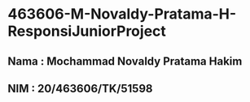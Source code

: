 # 463606-M-Novaldy-Pratama-H-ResponsiJuniorProject

## Nama : Mochammad Novaldy Pratama Hakim
## NIM  : 20/463606/TK/51598
